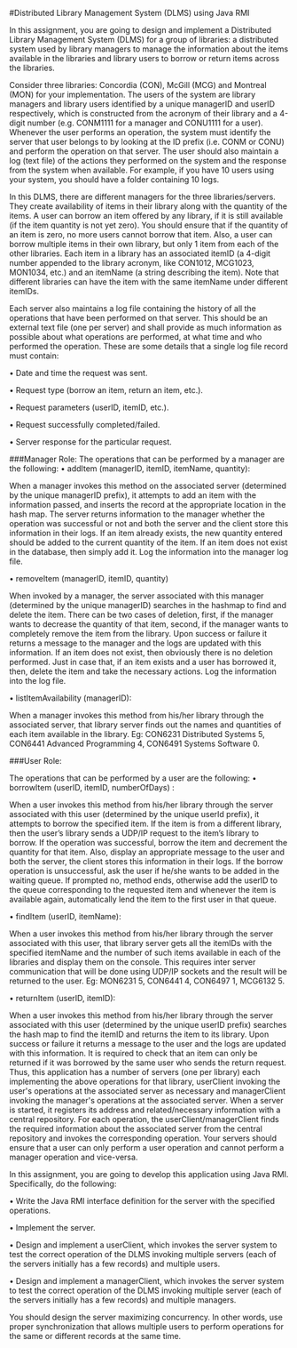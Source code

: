 #Distributed Library Management System (DLMS) using Java RMI

In this assignment, you are going to design and implement a Distributed Library Management System (DLMS) for a group of libraries: a distributed system used by library managers to manage the information about the items available in the libraries and library users to borrow or return items across the libraries.

Consider three libraries: Concordia (CON), McGill (MCG) and Montreal (MON) for your implementation. The users of the system are library managers and library users identified by a unique managerID and userID respectively, which is constructed from the acronym of their library and a 4-digit number (e.g. CONM1111 for a manager and CONU1111 for a user). Whenever the user performs an operation, the system must identify the server that user belongs to by looking at the ID prefix (i.e. CONM or CONU) and perform the operation on that server. The user should also maintain a log (text file) of the actions they performed on the system and the response from the system when available. For example, if you have 10 users using your system, you should have a folder containing 10 logs.

In this DLMS, there are different managers for the three libraries/servers. They create availability of items in their library along with the quantity of the items. A user can borrow an item offered by any library, if it is still available (if the item quantity is not yet zero). You should ensure that if the quantity of an item is zero, no more users cannot borrow that item. Also, a user can borrow multiple items in their own library, but only 1 item from each of the other libraries. Each item in a library has an associated itemID (a 4-digit number appended to the library acronym, like CON1012, MCG1023, MON1034, etc.) and an itemName (a string describing the item). Note that different libraries can have the item with the same itemName under different itemIDs.

Each server also maintains a log file containing the history of all the operations that have been performed on that server. This should be an external text file (one per server) and shall provide as much information as possible about what operations are performed, at what time and who performed the operation. These are some details that a single log file record must contain:

• Date and time the request was sent.

• Request type (borrow an item, return an item, etc.).

• Request parameters (userID, itemID, etc.).

• Request successfully completed/failed.

• Server response for the particular request.


###Manager Role:
The operations that can be performed by a manager are the following:
• addItem (managerID, itemID, itemName, quantity):

When a manager invokes this method on the associated server (determined by the unique managerID prefix), it attempts to add an item with the information passed, and inserts the record at the appropriate location in the hash map. The server returns information to the manager whether the operation was successful or not and both the server and the client store this information in their logs. If an item already exists, the new quantity entered should be added to the current quantity of the item. If an item does not exist in the database, then simply add it. Log the information into the manager log file.

• removeItem (managerID, itemID, quantity)

When invoked by a manager, the server associated with this manager (determined by the unique managerID) searches in the hashmap to find and delete the item. There can be two cases of deletion, first, if the manager wants to decrease the quantity of that item, second, if the manager wants to completely remove the item from the library. Upon success or failure it returns a message to the manager and the logs are updated with this information. If an item does not exist, then obviously there is no deletion performed. Just in case that, if an item exists and a user has borrowed it, then, delete the item and take the necessary actions. Log the information into the log file.

• listItemAvailability (managerID):

When a manager invokes this method from his/her library through the associated server, that library server finds out the names and quantities of each item available in the library. Eg: CON6231 Distributed Systems 5, CON6441 Advanced Programming 4, CON6491 Systems Software 0.

###User Role:

The operations that can be performed by a user are the following:
• borrowItem (userID, itemID, numberOfDays) :

When a user invokes this method from his/her library through the server associated with this user (determined by the unique userId prefix), it attempts to borrow the specified item. If the item is from a different library, then the user’s library sends a UDP/IP request to the item’s library to borrow. If the operation was successful, borrow the item and decrement the quantity for that item. Also, display an appropriate message to the user and both the server, the client stores this information in their logs. If the borrow operation is unsuccessful, ask the user if he/she wants to be added in the waiting queue. If prompted no, method ends, otherwise add the userID to the queue corresponding to the requested item and whenever the item is available again, automatically lend the item to the first user in that queue.

• findItem (userID, itemName):

When a user invokes this method from his/her library through the server associated with this user, that library server gets all the itemIDs 
with the specified itemName and the number of such items available in each of the libraries and display them on the console. This requires inter server communication that will be done using UDP/IP sockets and the result will be returned to the user. Eg: MON6231 5, CON6441 4, CON6497 1, MCG6132 5.

• returnItem (userID, itemID):

When a user invokes this method from his/her library through the server associated with this user (determined by the unique userID prefix) searches the hash map to find the itemID and returns the item to its library. Upon success or failure it returns a message to the user and the logs are updated with this information. It is required to check that an item can only be returned if it was borrowed by the same user who sends the return request.
Thus, this application has a number of servers (one per library) each implementing the above operations for that library, userClient invoking the user's operations at the associated server as necessary and managerClient invoking the manager's operations at the associated server. When a server is started, it registers its address and related/necessary information with a central repository. For each operation, the userClient/managerClient finds the required information about the associated server from the central repository and invokes the corresponding operation. Your servers should ensure that a user can only perform a user operation and cannot perform a manager operation and vice-versa.

In this assignment, you are going to develop this application using Java RMI. Specifically, do the following:

• Write the Java RMI interface definition for the server with the specified operations.

• Implement the server.

• Design and implement a userClient, which invokes the server system to test the correct operation of the DLMS invoking multiple servers (each of the servers initially has a few records) and multiple users.

• Design and implement a managerClient, which invokes the server system to test the correct operation of the DLMS invoking multiple server (each of the servers initially has a few records) and multiple managers.

You should design the server maximizing concurrency. In other words, use proper synchronization that allows multiple users to perform operations for the same or different records at the same time.
